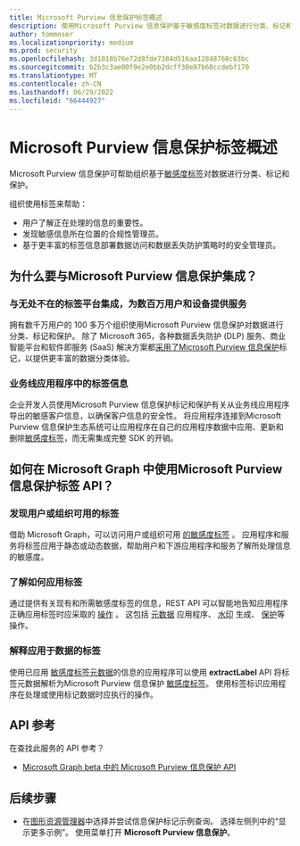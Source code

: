 ```yaml
---
title: Microsoft Purview 信息保护标签概述
description: 使用Microsoft Purview 信息保护基于敏感度标签对数据进行分类、标记和保护。 了解如何在 Microsoft Graph 中使用标签 API。
author: tommoser
ms.localizationpriority: medium
ms.prod: security
ms.openlocfilehash: 3d1018b76e72d8fde7384d516aa12848768c63bc
ms.sourcegitcommit: b2b3c3ae00f9e2e0bb2dcff30e97b60ccdebf170
ms.translationtype: MT
ms.contentlocale: zh-CN
ms.lasthandoff: 06/29/2022
ms.locfileid: "66444927"
---
```

# <a name="microsoft-purview-information-protection-labeling-overview"></a>Microsoft Purview 信息保护标签概述

Microsoft Purview 信息保护可帮助组织基于[敏感度标签](/Office365/SecurityCompliance/sensitivity-labels)对数据进行分类、标记和保护。

组织使用标签来帮助：

* 用户了解正在处理的信息的重要性。
* 发现敏感信息所在位置的合规性管理员。
* 基于更丰富的标签信息部署数据访问和数据丢失防护策略时的安全管理员。

## <a name="why-integrate-with-microsoft-purview-information-protection"></a>为什么要与Microsoft Purview 信息保护集成？

### <a name="integrate-with-the-ubiquitous-labeling-platform-servicing-millions-of-users-and-devices"></a>与无处不在的标签平台集成，为数百万用户和设备提供服务

拥有数千万用户的 100 多万个组织使用Microsoft Purview 信息保护对数据进行分类、标记和保护。  除了 Microsoft 365，各种数据丢失防护 (DLP) 服务、商业智能平台和软件即服务 (SaaS) 解决方案都[采用了Microsoft Purview 信息保护](https://www.microsoft.com/security/technology/information-protection)标记，以提供更丰富的数据分类体验。 

### <a name="label-information-in-line-of-business-applications"></a>业务线应用程序中的标签信息

企业开发人员使用Microsoft Purview 信息保护标记和保护有关从业务线应用程序导出的敏感客户信息，以确保客户信息的安全性。 将应用程序连接到Microsoft Purview 信息保护生态系统可让应用程序在自己的应用程序数据中应用、更新和删除[敏感度标签](/Office365/SecurityCompliance/sensitivity-labels)，而无需集成完整 SDK 的开销。

## <a name="what-can-i-do-with-microsoft-purview-information-protection-label-apis-in-microsoft-graph"></a>如何在 Microsoft Graph 中使用Microsoft Purview 信息保护标签 API？ 

### <a name="discover-labels-available-to-a-user-or-organization"></a>发现用户或组织可用的标签

借助 Microsoft Graph，可以访问用户或组织可用 [的敏感度标签](/graph/api/resources/informationprotectionlabel) 。 应用程序和服务将标签应用于静态或动态数据，帮助用户和下游应用程序和服务了解所处理信息的敏感度。

### <a name="understand-how-to-apply-labels"></a>了解如何应用标签

通过提供有关现有和所需敏感度标签的信息，REST API 可以智能地告知应用程序正确应用标签时应采取的 [操作](/graph/api/resources/informationprotectionaction) 。 这包括 [元数据](/graph/api/resources/metadataaction) 应用程序、 [水印](/graph/api/resources/addwatermarkaction) 生成、 [保护](/graph/api/resources/protectbytemplateaction)等操作。

### <a name="interpret-labels-applied-to-data"></a>解释应用于数据的标签

使用已应用 [敏感度标签元数据](/graph/api/resources/metadataaction)的信息的应用程序可以使用 **extractLabel** API 将标签元数据解析为Microsoft Purview 信息保护 [敏感度标签](/graph/api/resources/informationprotectionlabel)。 使用标签标识应用程序在处理或使用标记数据时应执行的操作。 

## <a name="api-reference"></a>API 参考

在查找此服务的 API 参考？

- [Microsoft Graph beta 中的 Microsoft Purview 信息保护 API](/graph/api/resources/informationprotectionlabel)

## <a name="next-steps"></a>后续步骤

- 在[图形资源管理器](https://developer.microsoft.com/graph/graph-explorer)中选择并尝试信息保护标记示例查询。 选择左侧列中的“显示更多示例”。 使用菜单打开 **Microsoft Purview 信息保护**。
